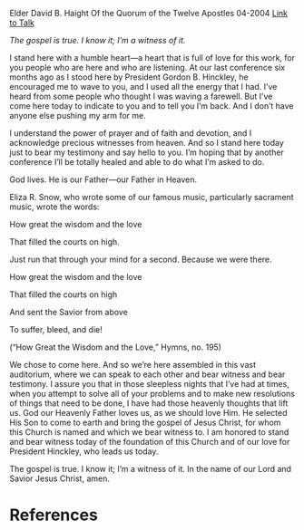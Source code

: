 Elder David B. Haight
Of the Quorum of the Twelve Apostles
04-2004
[Link to Talk](https://www.churchofjesuschrist.org/study/general-conference/2004/04/how-great-the-wisdom-and-the-love?lang=eng)

_The gospel is true. I know it; I’m a witness of it._

I stand here with a humble heart—a heart that is full of love for this work, for you people who are here and who are listening. At our last conference six months ago as I stood here by President Gordon B. Hinckley, he encouraged me to wave to you, and I used all the energy that I had. I’ve heard from some people who thought I was waving a farewell. But I’ve come here today to indicate to you and to tell you I’m back. And I don’t have anyone else pushing my arm for me.

I understand the power of prayer and of faith and devotion, and I acknowledge precious witnesses from heaven. And so I stand here today just to bear my testimony and say hello to you. I’m hoping that by another conference I’ll be totally healed and able to do what I’m asked to do.

God lives. He is our Father—our Father in Heaven.

Eliza R. Snow, who wrote some of our famous music, particularly sacrament music, wrote the words:





How great the wisdom and the love

That filled the courts on high.





Just run that through your mind for a second. Because we were there.





How great the wisdom and the love

That filled the courts on high

And sent the Savior from above

To suffer, bleed, and die!





(“How Great the Wisdom and the Love,” Hymns, no. 195)





We chose to come here. And so we’re here assembled in this vast auditorium, where we can speak to each other and bear witness and bear testimony. I assure you that in those sleepless nights that I’ve had at times, when you attempt to solve all of your problems and to make new resolutions of things that need to be done, I have had those heavenly thoughts that lift us. God our Heavenly Father loves us, as we should love Him. He selected His Son to come to earth and bring the gospel of Jesus Christ, for whom this Church is named and which we bear witness to. I am honored to stand and bear witness today of the foundation of this Church and of our love for President Hinckley, who leads us today.

The gospel is true. I know it; I’m a witness of it. In the name of our Lord and Savior Jesus Christ, amen.

# References
